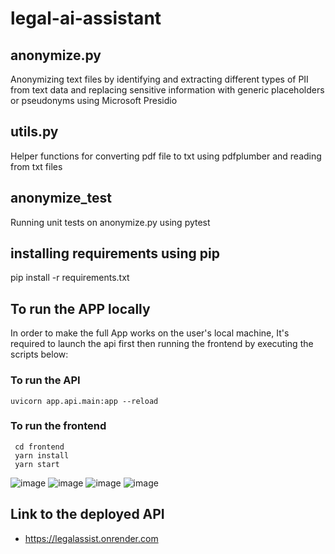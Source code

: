 # legal-ai-assistant
## anonymize.py
Anonymizing text files by identifying and extracting different types of PII from text data and replacing sensitive information with generic placeholders or pseudonyms using Microsoft Presidio
## utils.py
Helper functions for converting pdf file to txt using pdfplumber and reading from txt files  
## anonymize_test
Running unit tests on anonymize.py using pytest
## installing requirements using pip
pip install -r requirements.txt
## To run the APP locally
  In order to make the full App works on the user's local machine, It's required to launch the api first then running the frontend by executing the scripts below:  
  ### To run the API      
    uvicorn app.api.main:app --reload  
  
 ### To run the frontend   
     cd frontend  
     yarn install  
     yarn start

  
![image](https://github.com/romaissaMe/legal-ai-assistant-web-app/assets/95141338/1f1d6766-7280-41c6-a9c5-b3ad32426545)
![image](https://github.com/romaissaMe/legal-ai-assistant-web-app/assets/95141338/a7bec649-ea6c-407c-97c2-cb30a0c2e82b)
![image](https://github.com/romaissaMe/legal-ai-assistant-web-app/assets/95141338/555162e9-32ec-44e1-873b-1a72f55c7398)
![image](https://github.com/romaissaMe/legal-ai-assistant-web-app/assets/95141338/073a02da-ff6b-4f35-80c5-fc1afc14d9bf)

## Link to the deployed API  
- https://legalassist.onrender.com
